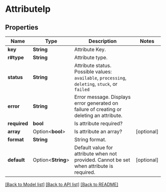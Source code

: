 # AttributeIp

## Properties

Name | Type | Description | Notes
------------ | ------------- | ------------- | -------------
**key** | **String** | Attribute Key. | 
**r#type** | **String** | Attribute type. | 
**status** | **String** | Attribute status. Possible values: `available`, `processing`, `deleting`, `stuck`, or `failed` | 
**error** | **String** | Error message. Displays error generated on failure of creating or deleting an attribute. | 
**required** | **bool** | Is attribute required? | 
**array** | Option<**bool**> | Is attribute an array? | [optional]
**format** | **String** | String format. | 
**default** | Option<**String**> | Default value for attribute when not provided. Cannot be set when attribute is required. | [optional]

[[Back to Model list]](../README.md#documentation-for-models) [[Back to API list]](../README.md#documentation-for-api-endpoints) [[Back to README]](../README.md)


